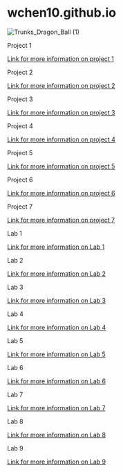 # wchen10.github.io


![Trunks_Dragon_Ball (1)](https://github.com/wchen10/wchen10.github.io/assets/133428171/7774626f-aff7-4237-be57-4d19e8e3a4e2)

Project 1

[Link for more information on project 1](https://wchen10.github.io/cit281-p1/)

Project 2

[Link for more information on project 2](https://wchen10.github.io/cit281-p2/)

Project 3

[Link for more information on project 3](https://wchen10.github.io/cit281-p3/)

Project 4

[Link for more information on project 4](https://wchen10.github.io/cit281-p4/)

Project 5

[Link for more information on project 5](https://wchen10.github.io/cit281-p5/)

Project 6

[Link for more information on project 6](https://wchen10.github.io/cit281-p6/)

Project 7

[Link for more information on project 7](https://wchen10.github.io/cit281-p7/)

Lab 1

[Link for more information on Lab 1](https://wchen10.github.io/cit281-lab1/)

Lab 2

[Link for more information on Lab 2](https://wchen10.github.io/cit281-lab2/)

Lab 3

[Link for more information on Lab 3](https://wchen10.github.io/cit281-lab3/)

Lab 4

[Link for more information on Lab 4](https://wchen10.github.io/cit281-lab4/)

Lab 5

[Link for more information on Lab 5](https://wchen10.github.io/cit281-lab5/)

Lab 6

[Link for more information on Lab 6](https://wchen10.github.io/cit281-lab6/)

Lab 7

[Link for more information on Lab 7](https://wchen10.github.io/cit281-lab7/)

Lab 8

[Link for more information on Lab 8](https://wchen10.github.io/cit281-lab8/)

Lab 9

[Link for more information on Lab 9](https://wchen10.github.io/cit281-lab9/)








